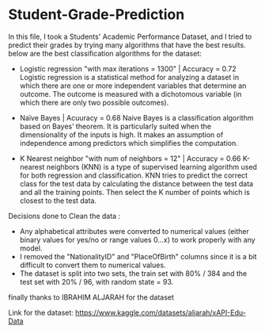 # Student-Grade-Prediction
 In this file, I took a Students' Academic Performance Dataset, and I tried to predict their grades by trying many algorithms that have the best results.
 below are the best classification algorithms for the dataset:
 
  - Logistic regression "with max iterations = 1300" | Accuracy = 0.72
    Logistic regression is a statistical method for analyzing a dataset in which there are one or more independent variables that determine an outcome. The outcome is measured with a dichotomous variable (in which there are only two possible outcomes).

  - Naïve Bayes | Acuuracy = 0.68
      Naive Bayes is a classification algorithm based on Bayes’ theorem. It is particularly suited when the dimensionality of the inputs is high. It makes an assumption of independence among predictors which  simplifies the computation.

  - K Nearest neighbor "with num of neighbors = 12" | Accuracy = 0.66
        K-nearest neighbors (KNN) is a type of supervised learning algorithm used for both regression and classification. KNN tries to predict the correct class for the test data by calculating the distance between the test data and all the training points. Then select the K number of points which is closest to the test data.

Decisions done to Clean the data :
   - Any alphabetical attributes were converted to numerical values (either binary values for yes/no or range values 0…x) to work properly with any model.
   - I removed the "NationalityID" and "PlaceOfBirth" columns since it is a bit difficult to convert them to numerical values.
   - The dataset is split into two sets, the train set with 80% / 384 and the test set with 20% / 96, with random state = 93.

finally thanks to IBRAHIM ALJARAH for the dataset

Link for the dataset: https://www.kaggle.com/datasets/aljarah/xAPI-Edu-Data
